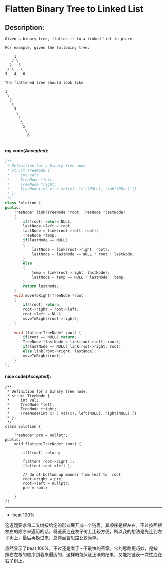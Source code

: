 # Flatten Binary Tree to Linked List
## Description:
```
Given a binary tree, flatten it to a linked list in-place.

For example, given the following tree:

    1
   / \
  2   5
 / \   \
3   4   6

The flattened tree should look like:

1
 \
  2
   \
    3
     \
      4
       \
        5
         \
          6


```
#### my code(*Accepted*):
```cpp
/**
 * Definition for a binary tree node.
 * struct TreeNode {
 *     int val;
 *     TreeNode *left;
 *     TreeNode *right;
 *     TreeNode(int x) : val(x), left(NULL), right(NULL) {}
 * };
 */
class Solution {
public:    
    TreeNode* link(TreeNode *root, TreeNode *lastNode)
    {
        if(!root) return NULL;
        lastNode->left = root;
        lastNode = link(root->left, root);
        TreeNode *temp;
        if(lastNode == NULL) 
        {
            lastNode = link(root->right, root);
            lastNode = lastNode == NULL ? root : lastNode;
        }
        else 
        {
            temp = link(root->right, lastNode);
            lastNode = temp == NULL ? lastNode : temp;
        }
        return lastNode;
    }
    void moveToRight(TreeNode *root)
    {
        if(!root) return;
        root->right = root->left;
        root->left = NULL;
        moveToRight(root->right);
    }
    
    void flatten(TreeNode* root) {
        if(root == NULL) return;
        TreeNode *lastNode = link(root->left, root);
        if(lastNode == NULL) link(root->right, root);
        else link(root->right, lastNode);
        moveToRight(root);
    }
};
```
#### nice code(*Accepted*):
```
/**
 * Definition for a binary tree node.
 * struct TreeNode {
 *     int val;
 *     TreeNode *left;
 *     TreeNode *right;
 *     TreeNode(int x) : val(x), left(NULL), right(NULL) {}
 * };
 */
class Solution {
    
    TreeNode* pre = nullptr;
public:
    void flatten(TreeNode* root) {
        
        if(!root) return;
        
        flatten( root->right );
        flatten( root->left );
        
        // do ot bottom up manner from leaf to  root
        root->right = pre;
        root->left = nullptr;
        pre = root;      
        
    }
};
```
***************************************
- beat 100%

这道题要求将二叉树按给定的形式展开成一个链表，其顺序是根左右。不过按照根左右的顺序来遍历的话，将链表连在左子树上比较方便，所以我的想法是先连到左子树上，最后再换过来，总体而言思路比较简单。

虽然显示了beat 100%，不过还是看了一下最快的答案。它的思路更巧妙，是按照右左根的顺序到着来遍历的，这样既能保证正确的结果，又能把链表一次性连在右子树上。